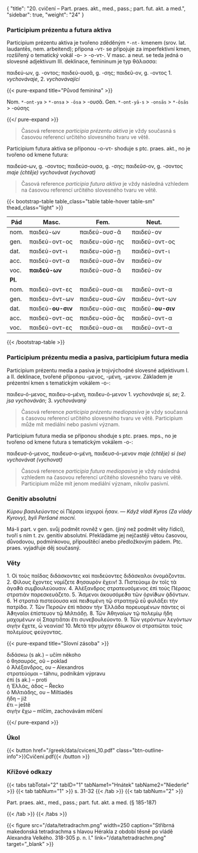 {
    "title": "20. cvičení – Part. praes. akt., med., pass.; part. fut. akt. a med.",
    "sidebar": true,
    "weight": "24"
}

### Participium prézentu a futura aktiva

Participium prézentu aktiva je tvořeno zděděným `*-nt-` kmenem (srov. lat. laudantēs, nem. arbeitend); přípona -ντ- se připojuje za imperfektivní kmen, rozšířený o tematický vokál -ο- > -ο-ντ-. V masc. a neut. se teda jedná o slovesné adjektivum III. deklinace, femininum je typ θάλασσα:

παιδεύ-ων, g. -οντος; παιδεύ-ουσᾰ, g. -σης; παιδεῦ-ον, g. -οντος 1. *vychovávaje*, 2. *vychovávající*

{{< pure-expand title="Původ feminina" >}}      

Nom. `*-ont-ya` > `*-onsa` > `-ōsa` > -ουσᾰ. Gen. `*-ont-yā-s` > `-onsās` > `*-ōsās` > -ούσης 

{{</ pure-expand >}}

> Časová reference *participia prézentu aktiva* je vždy současná s časovou referencí určitého slovesného tvaru ve větě. 

Participium futura aktiva se příponou -ο-ντ- shoduje s ptc. praes. akt., no je tvořeno od kmene futura:

παιδεύσ-ων, g. -σοντος; παιδεύσ-ουσα, g. -σης; παιδεῦσ-ον, g. -σοντος *maje (chtěje) vychovávat (vychovat)*

> Časová reference *participia futura aktiva* je vždy následná vzhledem na časovou referencí určitého slovesného tvaru ve větě. 

{{< bootstrap-table table_class="table table-hover table-sm" thead_class="light" >}}

| Pád     | Masc.             | Fem.           | Neut.             |
| ------- | ----------------- | -------------- | ----------------- |
| nom.    | παιδεύ-ων         | παιδεύ-ουσ-ᾰ   | παιδεύ-ον         |
| gen.    | παιδεύ-οντ-ος     | παιδευ-ούσ-ης  | παιδεύ-οντ-ος     |
| dat.    | παιδεύ-οντ-ι      | παιδευ-ούσ-ῃ   | παιδεύ-οντ-ι      |
| acc.    | παιδεύ-οντ-α      | παιδεύ-ουσ-ᾰν  | παιδεύ-ον         |
| voc.    | **παιδεύ-ων**     | παιδεύ-ουσ-ᾰ   | παιδεύ-ον         |
| **Pl.** |                   |                |                   |
| nom.    | παιδεύ-οντ-ες     | παιδεύ-ουσ-αι  | παιδεύ-οντ-α      |
| gen.    | παιδευ-όντ-ων     | παιδευ-ουσ-ῶν  | παιδευ-όντ-ων     |
| dat.    | παιδεύ-**ου-σιν** | παιδευ-ούσ-αις | παιδεύ-**ου-σιν** |
| acc.    | παιδεύ-οντ-ας     | παιδευ-ούσ-ᾱς  | παιδεύ-οντ-α      |
| voc.    | παιδεύ-οντ-ες     | παιδεύ-ουσ-αι  | παιδεύ-οντ-α      |

{{< /bootstrap-table >}}



### Participium prézentu media a pasiva, participium futura media

Participium prézentu media a pasiva je trojvýchodné slovesné adjektivum I. a II. deklinace, tvořené příponou -μενος, -μένη, -μενον. Základem je prézentní kmen s tematickým vokálem -ο-:

παιδευ-ό-μενος, παιδευ-ο-μένη, παιδευ-ό-μενον 1. *vychovávaje si, se*; 2. *jsa vychováván*; 3. *vychovávaný*

> Časová reference *participia prézentu mediopasiva* je vždy současná s časovou referencí určitého slovesného tvaru ve větě. Participium může mít mediální nebo pasivní význam.

Participium futura media se příponou shoduje s ptc. praes. mps., no je tvořeno od kmene futura s tematickým vokálem -ο-:

παιδευσ-ό-μενος, παιδευσ-ο-μένη, παιδευσ-ό-μενον *maje (chtěje) si (se) vychovávat (vychovat)*

> Časová reference *participia futura mediopasiva* je vždy následná vzhledem na časovou referencí určitého slovesného tvaru ve větě. Participium může mít jenom mediální význam, nikoliv pasivní.



### Genitiv absolutní

*Κύρου βασιλεύοντος* οἱ Πέρσαι ἰσχυροὶ ἦσαν. — *Když vládl Kyros*
*(Za vlády Kyrovy), byli Peršané mocní.*

Má-li part. v gen. svůj podmět rovněž v gen. (jiný než podmět věty
řídicí), tvoří s ním t. zv. genitiv absolutní. Překládáme jej nejčastěji
větou časovou, důvodovou, podmínkovou, připouštěcí anebo předložkovým pádem. Ptc. praes. vyjadřuje děj současný.

### Věty 

1\. Οἱ τοὺς παῖδας διδάσκοντες καὶ παιδεύοντες διδάσκαλοι ὀνομάζονται. 2. Φίλους ἔχοντες νομίζετε ϑησαυρὸν ἔχειν! 3. Πιστεύοιμι ἂν τοῖς τὰ ἀγαϑὰ συμβουλεύουσιν. 4. Ἁλέξανδρος στρατευσόμενος ἐπὶ τοὺς Πέρσας στρατιὰν παρεσκευάζετο. 5. Ἄσμενοι ἀκουσόμεϑα τῶν ὀρνίϑων ᾀδόντων. 6. Ἡ στρατιὰ πιστεύουσα καὶ πειϑομένη τῷ στρατηγῷ εὖ φυλάξει τὴν πατρίδα. 7. Τῶν Περσῶν ἐπὶ πᾶσαν τὴν Ἑλλάδα πορευομένων πάντες οἱ Ἀϑηναῖοι ἐπίστευον τῷ Μιλτιάδῃ. 8. Τῶν Ἀθηναίων τῷ πολεμίῳ ἤδη μαχομένων οἱ Σπαρτιᾶται ἔτι συνεβουλεύοντο. 9. Τῶν γερόντων λεγόντων σιγὴν ἔχετε, ὦ νεανίαι! 10. Μετὰ τὴν μάχην
ἐδίωκον οἱ στρατιῶται τοὺς πολεμίους φεύγοντας.

{{< pure-expand title="Slovní zásoba" >}}      

διδάσκω (s ak.) – učím někoho  
ὁ θησαυρός, οῦ – poklad  
ὁ Ἀλέξανδρος, ου – Alexandros  
στρατεύομαι – táhnu, podnikám výpravu  
ἐπί (s ak.) – proti  
ἡ Ἑλλάς, άδος – Řecko   
ὁ Μιλτιάδης, ου – Miltiadés  
ἤδη – již  
ἔτι – ještě  
σιγὴν ἔχω – mlčím, zachovávám mlčení  

{{</ pure-expand >}}

### Úkol

{{< button href="/greek/data/cviceni_10.pdf" class="btn-outline-info">}}Cvičení.pdf{{< /button >}}

### Křížové odkazy

{{< tabs tabTotal="2" tabID="1" tabName1="Hnátek" tabName2="Niederle" >}}
{{< tab tabNum="1" >}}
s. 31-32
{{< /tab >}}
{{< tab tabNum="2" >}}

Part. praes. akt., med., pass.; part. fut. akt. a med. (§ 185-187) 

{{< /tab >}}
{{< /tabs >}}

{{< figure src="/data/tetradrachm.png" width=250 caption="Stříbrná makedonská tetradrachma s hlavou Hérakla z období těsně po vládě Alexandra Velkého. 318-305 p. n. l." link="/data/tetradrachm.png" target=”_blank” >}}

